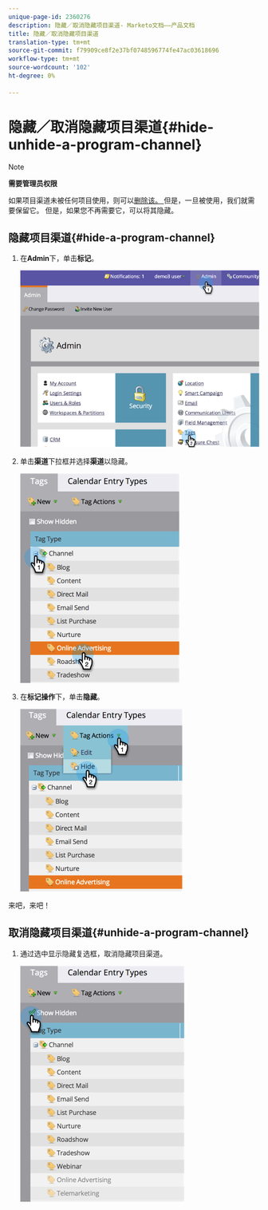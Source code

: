 ```yaml
---
unique-page-id: 2360276
description: 隐藏／取消隐藏项目渠道- Marketo文档——产品文档
title: 隐藏／取消隐藏项目渠道
translation-type: tm+mt
source-git-commit: f79909ce8f2e37bf0748596774fe47ac03618696
workflow-type: tm+mt
source-wordcount: '102'
ht-degree: 0%

---
```



# 隐藏／取消隐藏项目渠道{#hide-unhide-a-program-channel}

>[!NOTE]
>
>**需要管理员权限**

如果项目渠道未被任何项目使用，则可以[删除该。  ](/help/marketo/product-docs/administration/tags/delete-a-program-channel.md)但是，一旦被使用，我们就需要保留它。  但是，如果您不再需要它，可以将其隐藏。

## 隐藏项目渠道{#hide-a-program-channel}

1. 在&#x200B;**Admin**&#x200B;下，单击&#x200B;**标记**。

   ![](assets/image2014-9-24-15-3a45-3a7.png)

1. 单击&#x200B;**渠道**&#x200B;下拉框并选择&#x200B;**渠道**&#x200B;以隐藏。

   ![](assets/image2014-9-24-15-3a45-3a41.png)

1. 在&#x200B;**标记操作**&#x200B;下，单击&#x200B;**隐藏**。

   ![](assets/image2014-9-24-15-3a46-3a22.png)

来吧，来吧！

## 取消隐藏项目渠道{#unhide-a-program-channel}

1. 通过选中显示隐藏复选框，取消隐藏项目渠道。

   ![](assets/image2014-9-24-15-3a47-3a24.png)

